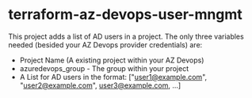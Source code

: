 # terraform-az-devops-user-mngmt

This project adds a list of AD users in a project.
The only three variables needed (besided your AZ Devops provider credentials) are:

* Project Name (A existing project within your AZ Devops)
* azuredevops_group - The group within your project
* A List for AD users in the format: ["user1@example.com", "user2@example.com", user3@example.com, ...]
